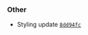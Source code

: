 

### Other

- Styling update [`8dd94fc`](https://github.com/rick-arts/now-playing/commit/8dd94fcc698d862f00c062c6f4e01c06fb0b5b7c)
